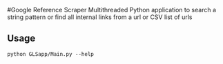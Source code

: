 #Google Reference Scraper
Multithreaded Python application to search a string pattern or find all internal links from a url or CSV list of urls

## Usage
```python GLSapp/Main.py --help```

